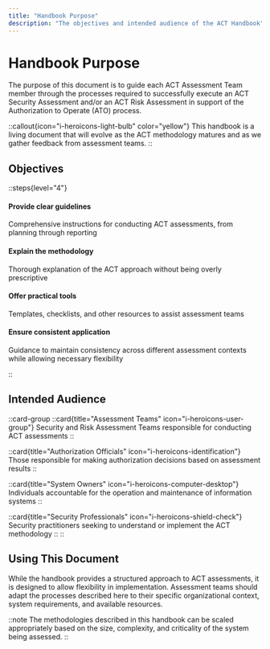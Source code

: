 ```yaml
---
title: "Handbook Purpose"
description: "The objectives and intended audience of the ACT Handbook"
---
```


# Handbook Purpose

The purpose of this document is to guide each ACT Assessment Team member through the processes required to successfully execute an ACT Security Assessment and/or an ACT Risk Assessment in support of the Authorization to Operate (ATO) process.

::callout{icon="i-heroicons-light-bulb" color="yellow"}
This handbook is a living document that will evolve as the ACT methodology matures and as we gather feedback from assessment teams.
::

## Objectives

::steps{level="4"}

#### Provide clear guidelines
Comprehensive instructions for conducting ACT assessments, from planning through reporting

#### Explain the methodology
Thorough explanation of the ACT approach without being overly prescriptive

#### Offer practical tools
Templates, checklists, and other resources to assist assessment teams

#### Ensure consistent application
Guidance to maintain consistency across different assessment contexts while allowing necessary flexibility

::

## Intended Audience

::card-group
  ::card{title="Assessment Teams" icon="i-heroicons-user-group"}
    Security and Risk Assessment Teams responsible for conducting ACT assessments
  ::
  
  ::card{title="Authorization Officials" icon="i-heroicons-identification"}
    Those responsible for making authorization decisions based on assessment results
  ::
  
  ::card{title="System Owners" icon="i-heroicons-computer-desktop"}
    Individuals accountable for the operation and maintenance of information systems
  ::
  
  ::card{title="Security Professionals" icon="i-heroicons-shield-check"}
    Security practitioners seeking to understand or implement the ACT methodology
  ::
::

## Using This Document

While the handbook provides a structured approach to ACT assessments, it is designed to allow flexibility in implementation. Assessment teams should adapt the processes described here to their specific organizational context, system requirements, and available resources.

::note
The methodologies described in this handbook can be scaled appropriately based on the size, complexity, and criticality of the system being assessed.
::